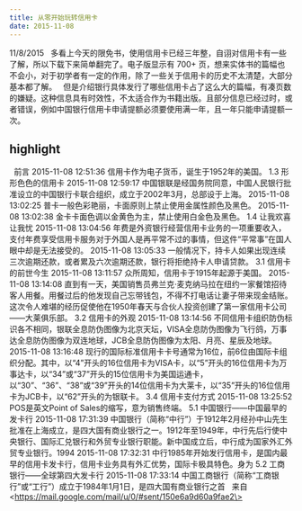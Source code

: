 ```yaml
---
title: 从零开始玩转信用卡
date: 2015-11-08
---
```


11/8/2015
 
多看上今天的限免书，使用信用卡已经三年整，自诩对信用卡有一些了解，所以下载下来简单翻完了。电子版显示有 700+ 页，想来实体书的篇幅也不会小，对于初学者有一定的作用，除了一些关于信用卡的历史不太清楚，大部分基本都了解。
 
但是介绍银行具体发行了哪些信用卡占了这么大的篇幅，有凑页数的嫌疑。这种信息具有时效性，不太适合作为书籍出版。且部分信息已经过时，或者错误，例如中国银行信用卡申请提额必须要使用满一年，且一年只能申请提额一次。


## highlight
 
前言
2015-11-08 12:51:36
信用卡作为电子货币，诞生于1952年的美国。
1.3 形形色色的信用卡
2015-11-08 12:59:17
中国银联是经国务院同意，中国人民银行批准设立的中国银行卡联合组织，成立于2002年3月，总部设于上海。
2015-11-08 13:02:25
普卡一般色彩艳丽，卡面原则上禁止使用金属性颜色及黑色。
2015-11-08 13:02:38
金卡卡面色调以金黄色为主，禁止使用白金色及黑色。
1.4 让我欢喜让我忧
2015-11-08 13:04:56
年费是外资银行经营信用卡业务的一项重要收入，支付年费享受信用卡服务对于外国人是再平常不过的事情，但这件“平常事”在国人眼中却是无法接受的。
2015-11-08 13:05:33
一般情况下，持卡人如果出现连续三次逾期还款，或者累及六次逾期还款，银行将拒绝持卡人申请贷款。
3.1 信用卡的前世今生
2015-11-08 13:11:57
众所周知，信用卡于1915年起源于美国。
2015-11-08 13:14:08
直到有一天，美国销售员弗兰克·麦克纳马拉在纽约一家餐馆招待客人用餐。用餐过后的他发现自己忘带钱包，不得不打电话让妻子带来现金结账。这次令人难堪的经历促使他在1950年春天与合伙人投资创建了第一家信用卡公司——大莱俱乐部。
3.2 信用卡的外观
2015-11-08 13:14:56
不同信用卡组织防伪标识各不相同，银联全息防伪图像为北京天坛，VISA全息防伪图像为飞行鸽，万事达全息防伪图像为双连地球，JCB全息防伪图像为太阳、月亮、星辰及地球。
2015-11-08 13:16:48
现行的国际标准信用卡卡号通常为16位，前6位由国际卡组织分配。其中，以“4”开头的16位信用卡为VISA卡，以“5”开头的16位信用卡为万事达卡，以“34”或“37”开头的15位信用卡为美国运通卡，以“30”、“36”、“38”或“39”开头的14位信用卡为大莱卡，以“35”开头的16位信用卡为JCB卡，以“62”开头的为银联卡。
3.4 信用卡支付方式
2015-11-08 13:25:52
POS是英文Point of Sales的缩写，意为销售终端。
5.1 中国银行——中国最早的发卡行
2015-11-08 17:31:39
中国银行（简称“中行”）于1912年2月经孙中山先生批准在上海成立，是四大国有商业银行之一。1912年至1949年，中行先后行使中央银行、国际汇兑银行和外贸专业银行职能。新中国成立后，中行成为国家外汇外贸专业银行。1994
2015-11-08 17:32:31
中行1985年开始发行信用卡，是国内最早的信用卡发卡行，信用卡业务具有外汇优势，国际卡极具特色。身为
5.2 工商银行——全球第四大发卡行
2015-11-08 17:33:14
中国工商银行（简称“工商银行”或“工行”）成立于1984年1月1日，是四大国有商业银行之首
 
来自 \<https://mail.google.com/mail/u/0/#sent/150e6a9d60a9fae2\> 
